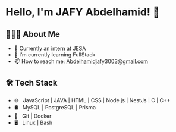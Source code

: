
<!--
**Abdojafy/Abdojafy** is a ✨ _special_ ✨ repository because its `README.md` (this file) appears on your GitHub profile.

Here are some ideas to get you started:
- 🔭 I’m currently working on [What you are working on], e.g., backend development with Node.js.
- 🌱 I’m currently learning [What you are learning], e.g., microservices architecture.
- 👯 I’m looking to collaborate on [Type of projects you want to collaborate on], e.g., open-source Node.js projects.
- 🤔 I’m looking for help with [What you need help with], e.g., cloud infrastructure.
- 💬 Ask me about [What you want others to ask you about], e.g., RESTful APIs, database design.
- 📫 How to reach me: [Your contact information], e.g., your email, LinkedIn profile.
- 😄 Pronouns: [Your pronouns], e.g., He/Him, She/Her.
- ⚡ Fun fact: [A fun fact about you], e.g., I love to play the guitar.


- ☁️ &nbsp; [Cloud platforms you use], e.g., AWS | Azure | GCP
-->
# Hello, I'm JAFY Abdelhamid! 👋

## 👨🏻‍💻 About Me

- 🔭 Currently an intern at JESA
- 🌱 I’m currently learning FullStack
- 📫 How to reach me: Abdelhamidjafy3003@gmail.com


## 🛠 Tech Stack


- 🌐 &nbsp; JavaScript | JAVA | HTML | CSS | Node.js | NestJs | C | C++ 
- 🛢 &nbsp; MySQL | PostgreSQL | Prisma
- 🔧 &nbsp; Git | Docker
- 🖥 &nbsp; Linux | Bash
